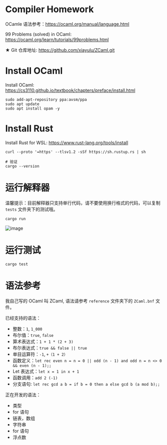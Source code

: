 # Compiler Homework

OCamle 语法参考：https://ocaml.org/manual/language.html

99 Problems (solved) in OCaml: https://ocaml.org/learn/tutorials/99problems.html

★ Git 仓库地址: https://github.com/xiayulu/ZCaml.git

# Install OCaml

Install OCaml: https://cs3110.github.io/textbook/chapters/preface/install.html

```shell
sudo add-apt-repository ppa:avsm/ppa
sudo apt update
sudo apt install opam -y
```

# Install Rust

Install Rust for WSL: https://www.rust-lang.org/tools/install

```shell
curl --proto '=https' --tlsv1.2 -sSf https://sh.rustup.rs | sh

# 验证
cargo --version

```


# 运行解释器

温馨提示：目前解释器只支持单行代码，请不要使用换行格式的代码，可以复制 `tests` 文件夹下的测试哦。

```shell
cargo run
```

![image](https://user-images.githubusercontent.com/41274826/163586571-5ccf5f1c-575c-462c-b259-92f99de13c2d.png)


# 运行测试

```shell
cargo test
```

# 语法参考

我自己写的 OCaml 叫 ZCaml, 语法请参考 `reference` 文件夹下的 `ZCaml.bnf` 文件。

已经支持的语法：

- 整数：`1`, `1_000`
- 布尔值：`true`, `false`
- 算术表达式：`1 + 1 * (2 + 3)`
- 布尔表达式：`true && false || true`
- 单目运算符：`-1`, `+（1 + 2）`
- 函数定义：`let rec even n = n = 0 || odd (n - 1) and odd n = n <> 0 && even (n - 1);;`
- Let 表达式：`let x = 1 in x + 1`
- 函数调用：`add 2 (-1)`
- 分支语句: `let rec gcd a b = if b = 0 then a else gcd b (a mod b);;`

正在开发的语法：
- 类型
- for 语句
- 链表，数组
- 字符串
- for 语句
- 浮点数

